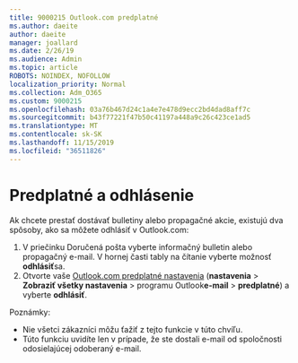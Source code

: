 ```yaml
---
title: 9000215 Outlook.com predplatné
ms.author: daeite
author: daeite
manager: joallard
ms.date: 2/26/19
ms.audience: Admin
ms.topic: article
ROBOTS: NOINDEX, NOFOLLOW
localization_priority: Normal
ms.collection: Adm_O365
ms.custom: 9000215
ms.openlocfilehash: 03a76b467d24c1a4e7e478d9ecc2bd4dad8aff7c
ms.sourcegitcommit: b43f77221f47b50c41197a448a9c26c423ce1ad5
ms.translationtype: MT
ms.contentlocale: sk-SK
ms.lasthandoff: 11/15/2019
ms.locfileid: "36511826"
---
```

# <a name="subscriptions-and-unsubscribing"></a>Predplatné a odhlásenie

Ak chcete prestať dostávať bulletiny alebo propagačné akcie, existujú dva spôsoby, ako sa môžete odhlásiť v Outlook.com:

1. V priečinku Doručená pošta vyberte informačný bulletin alebo propagačný e-mail. V hornej časti tably na čítanie vyberte možnosť **odhlásiť**sa.
2. Otvorte vaše [Outlook.com predplatné nastavenia](https://outlook.live.com/mail/options/mail/brandsSubscriptions) (**nastavenia** > **Zobraziť všetky nastavenia** > programu Outlook**e-mail** > **predplatné**) a vyberte **odhlásiť**.

Poznámky:

- Nie všetci zákazníci môžu ťažiť z tejto funkcie v túto chvíľu.
- Túto funkciu uvidíte len v prípade, že ste dostali e-mail od spoločnosti odosielajúcej odoberaný e-mail.
